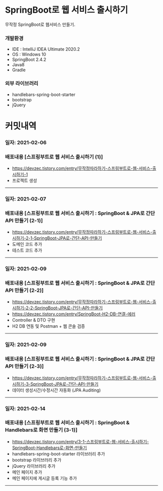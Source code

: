 # SpringBoot로 웹 서비스 출시하기

무작정 SpringBoot로 웹서비스 만들기.

### 개발환경
- IDE : IntelliJ IDEA Ultimate 2020.2
- OS : Windows 10
- SpringBoot 2.4.2
- Java8
- Gradle

### 외부 라이브러리
- handlebars-spring-boot-starter
- bootstrap
- jQuery

# 커밋내역

### 일자: 2021-02-06
### 배포내용 [스프링부트로 웹 서비스 출시하기 (1)]
- https://devzec.tistory.com/entry/무작정따라하기-스프링부트로-웹-서비스-출시하기-1
- 프로젝트 생성

----

### 일자: 2021-02-07
### 배포내용 [스프링부트로 웹 서비스 출시하기 : SpringBoot & JPA로 간단 API 만들기 (2-1)]
- https://devzec.tistory.com/entry/무작정따라하기-스프링부트로-웹-서비스-출시하기-2-1-SpringBoot-JPA로-간단-API-만들기
- 도메인 코드 추가
- 테스트 코드 추가

----

### 일자: 2021-02-09
### 배포내용 [스프링부트로 웹 서비스 출시하기 : SpringBoot & JPA로 간단 API 만들기 (2-2)]
- https://devzec.tistory.com/entry/무작정따라하기-스프링부트로-웹-서비스-출시하기-2-2-SpringBoot-JPA로-간단-API-만들기
- https://devzec.tistory.com/entry/SpringBoot-H2-DB-연결-에러
- Controller & DTO 구현
- H2 DB 연동 및 Postman + 웹 콘솔 검증

----

### 일자: 2021-02-09
### 배포내용 [스프링부트로 웹 서비스 출시하기 : SpringBoot & JPA로 간단 API 만들기 (2-3)]
- https://devzec.tistory.com/entry/무작정따라하기-스프링부트로-웹-서비스-출시하기-3-SpringBoot-JPA로-간단-API-만들기
- 데이터 생성시간/수정시간 자동화 (JPA Auditing)

----

### 일자: 2021-02-14
### 배포내용 [스프링부트로 웹 서비스 출시하기 : SpringBoot & Handlebars로 화면 만들기 (3-1)]
- https://devzec.tistory.com/entry/3-1-스프링부트로-웹-서비스-출시하기-SpringBoot-Handlebars로-화면-만들기
- handlebars-spring-boot-starter 라이브러리 추가
- bootstrap 라이브러리 추가
- jQuery 라이브러리 추가
- 메인 페이지 추가
- 메인 페이지에 게시글 등록 기능 추가

----